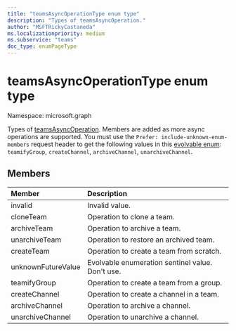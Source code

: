 ```yaml
---
title: "teamsAsyncOperationType enum type"
description: "Types of teamsAsyncOperation."
author: "MSFTRickyCastaneda"
ms.localizationpriority: medium
ms.subservice: "teams"
doc_type: enumPageType
---
```


# teamsAsyncOperationType enum type

Namespace: microsoft.graph



Types of [teamsAsyncOperation](teamsasyncoperation.md). Members are added as more async operations are supported. You must use the `Prefer: include-unknown-enum-members` request header to get the following values in this [evolvable enum](/graph/best-practices-concept#handling-future-members-in-evolvable-enumerations): `teamifyGroup`, `createChannel`, `archiveChannel`, `unarchiveChannel`.

## Members

| Member | Description |
|:---------------|:----------|
|invalid|Invalid value.|
|cloneTeam|Operation to clone a team.|
|archiveTeam|Operation to archive a team.|
|unarchiveTeam|Operation to restore an archived team.|
|createTeam|Operation to create a team from scratch.|
|unknownFutureValue| Evolvable enumeration sentinel value. Don't use. |
|teamifyGroup |Operation to create a team from a group. |
|createChannel |Operation to create a channel in a team. |
|archiveChannel |Operation to archive a channel.|
|unarchiveChannel |Operation to unarchive a channel.|
